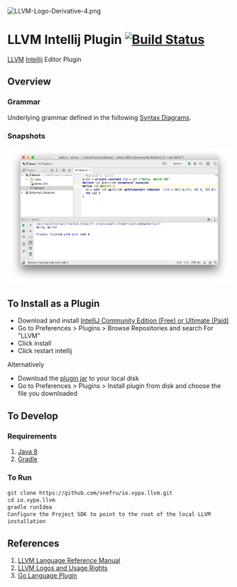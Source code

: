 
![LLVM-Logo-Derivative-4.png](http://llvm.org/img/LLVM-Logo-Derivative-4.png)
# LLVM Intellij Plugin [![Build Status](https://travis-ci.org/snefru/io.vypa.llvm.svg?branch=master)](https://travis-ci.org/snefru/io.vypa.llvm)
                      
[LLVM](http://llvm.org) [Intellij](http://www.jetbrains.org/pages/viewpage.action?pageId=983889) Editor Plugin


## Overview

### Grammar

Underlying grammar defined in the following [Syntax Diagrams](http://snefru.github.io/io.alef.llvm/syntax-diagrams.xhtml).

### Snapshots

![overview](./images/overview.png)


## To Install as a Plugin

* Download and install [IntelliJ Community Edition (Free) or Ultimate (Paid) ](https://www.jetbrains.com/idea/download/) 
* Go to Preferences > Plugins > Browse Repositories and search For "LLVM" 
* Click install 
* Click restart intellij

Alternatively 
* Download the [plugin jar](https://plugins.jetbrains.com/plugin/9283) to your local disk
*  Go to Preferences > Plugins > Install plugin from disk and choose the file you downloaded


## To Develop

### Requirements

1. [Java 8](http://www.oracle.com/technetwork/java/javase/downloads/jdk8-downloads-2133151.html)
2. [Gradle](https://gradle.org)

### To Run
   
    git clone https://github.com/snefru/io.vypa.llvm.git
    cd io.vypa.llvm
    gradle runIdea
    Configure the Project SDK to point to the root of the local LLVM installation

## References
1. [LLVM Language Reference Manual](http://llvm.org/docs/LangRef.html)
2. [LLVM Logos and Usage Rights](http://llvm.org/Logo.html)
3. [Go Language Plugin](https://github.com/go-lang-plugin-org/go-lang-idea-plugin)
